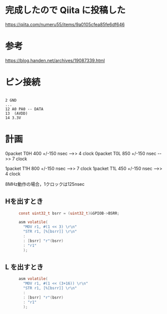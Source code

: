 # 完成したので Qiita に投稿した

https://qiita.com/numeru55/items/9a0105cfea85fe6df646

# 参考

https://blog.handen.net/archives/19087339.html

# ピン接続

```

2 GND
...
12 A0 PA0 -- DATA
13  (AVDD)
14 3.3V

```

# 計画

0packet T0H 400 +/-150 nsec -->> 4 clock
0packet T0L 850 +/-150 nsec -->> 7 clock

1packet T1H 800 +/-150 nsec -->> 7 clock
1packet T1L 450 +/-150 nsec -->> 4 clock


8MHz動作の場合，1クロックは125nsec 

## Hを出すとき

```main.c
	  const uint32_t bsrr = (uint32_t)&GPIOB->BSRR;

	  asm volatile(
	    "MOV r1, #(1 << 3) \r\n"
	    "STR r1, [%[bsrr]] \r\n"
	    :
	    : [bsrr] "r"(bsrr)
	    : "r1"
	    );
```

## L を出すとき

```main.c
	  asm volatile(
	    "MOV r1, #(1 << (3+16)) \r\n"
	    "STR r1, [%[bsrr]] \r\n"
	    :
	    : [bsrr] "r"(bsrr)
	    : "r1"
	    );
```